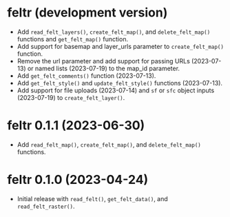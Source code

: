 # feltr (development version)

* Add `read_felt_layers()`, `create_felt_map()`, and `delete_felt_map()` functions and `get_felt_map()` function.
* Add support for basemap and layer_urls parameter to `create_felt_map()` function.
* Remove the url parameter and add support for passing URLs (2023-07-13) or named lists (2023-07-19) to the map_id parameter.
* Add `get_felt_comments()` function (2023-07-13).
* Add `get_felt_style()` and `update_felt_style()` functions (2023-07-13).
* Add support for file uploads (2023-07-14) and `sf` or `sfc` object inputs (2023-07-19) to `create_felt_layer()`.

# feltr 0.1.1 (2023-06-30)

* Add `read_felt_map()`, `create_felt_map()`, and `delete_felt_map()` functions.

# feltr 0.1.0 (2023-04-24)

* Initial release with `read_felt()`, `get_felt_data()`, and `read_felt_raster()`.
